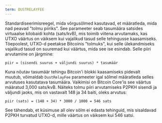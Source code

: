 ```yaml
---
term: DUSTRELAYFEE
---
```


Standardiseerimisreegel, mida võrgusõlmed kasutavad, et määratleda, mida nad peavad "tolmu piiriks". See parameeter seab tasumäära satsides virtuaalse kilobaidi kohta (sats/kvB), mis toimib viitena arvutamaks, kas UTXO väärtus on väiksem kui vajalikud tasud selle tehingusse kaasamiseks. Tõepoolest, UTXO-d peetakse Bitcoinis "tolmuks", kui selle ülekandmiseks vajalikud tasud on suuremad kui väärtus, mida see ise esindab. Selle piiri arvutamine on järgmine:

```text
piir = (sisendi suurus + väljundi suurus) * tasumäär
```

Kuna nõutav tasumäär tehingu Bitcoin'i blokki kaasamiseks pidevalt muutub, võimaldab `DustRelayFee` parameeter igal sõlmel määratleda selles arvutuses kasutatava tasumäära. Vaikimisi on Bitcoin Core'is see väärtus määratud 3,000 sats/kvB. Näiteks tolmu piiri arvutamiseks P2PKH sisendi ja väljundi jaoks, mis on vastavalt 148 ja 34 baiti, oleks arvutus:

```text
piir (sats) = (148 + 34) * 3000 / 1000 = 546 sats
```

See tähendab, et küsimuse all olev sõlm ei edasta tehinguid, mis sisaldavad P2PKH turvatud UTXO-d, mille väärtus on väiksem kui 546 satsi.
